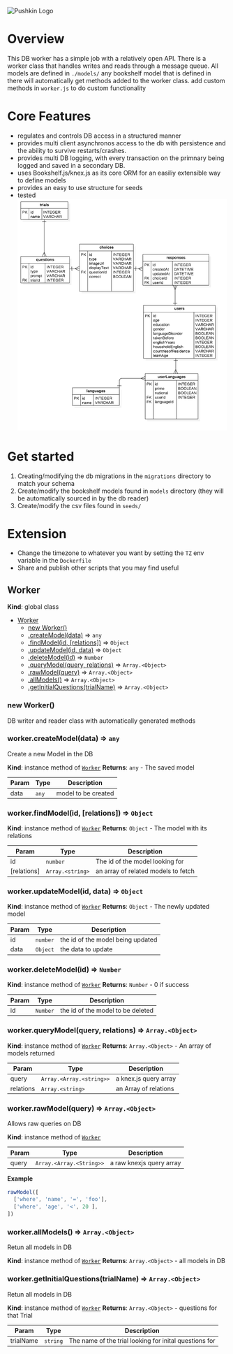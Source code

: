 ![Pushkin Logo](http://i.imgur.com/ncRJMJ5.png)

# Overview
This DB worker has a simple job with a relatively open API.
There is a worker class that handles writes and reads through a message queue.
All models are defined in `./models/`
any bookshelf model that is defined in there will automatically get methods added to the worker class.
add custom methods in `worker.js` to do custom functionality

# Core Features
* regulates and controls DB access in a structured manner
* provides multi client asynchronos access to the db with persistence and the ability to survive restarts/crashes.
* provides multi DB logging, with every transaction on the primnary being logged and saved in a secondary DB.
* uses Bookshelf.js/knex.js as its core ORM for an easiliy extensible way to define models
* provides an easy to use structure for seeds
* tested
![Default DB Schema](db_schema.png)


# Get started
1. Creating/modifying the db migrations in the `migrations` directory to match your schema
2. Create/modify the bookshelf models found in `models` directory (they will be automatically sourced in by the db reader)
3. Create/modify the csv files found in `seeds/`

# Extension
* Change the timezone to whatever you want by setting the `TZ` env variable in the `Dockerfile`
* Share and publish other scripts that you may find useful


<a name="Worker"></a>

## Worker
**Kind**: global class

* [Worker](#Worker)
    * [new Worker()](#new_Worker_new)
    * [.createModel(data)](#Worker+createModel) ⇒ <code>any</code>
    * [.findModel(id, [relations])](#Worker+findModel) ⇒ <code>Object</code>
    * [.updateModel(id, data)](#Worker+updateModel) ⇒ <code>Object</code>
    * [.deleteModel(id)](#Worker+deleteModel) ⇒ <code>Number</code>
    * [.queryModel(query, relations)](#Worker+queryModel) ⇒ <code>Array.&lt;Object&gt;</code>
    * [.rawModel(query)](#Worker+rawModel) ⇒ <code>Array.&lt;Object&gt;</code>
    * [.allModels()](#Worker+allModels) ⇒ <code>Array.&lt;Object&gt;</code>
    * [.getInitialQuestions(trialName)](#Worker+getInitialQuestions) ⇒ <code>Array.&lt;Object&gt;</code>

<a name="new_Worker_new"></a>

### new Worker()
DB writer and reader class with automatically generated methods

<a name="Worker+createModel"></a>

### worker.createModel(data) ⇒ <code>any</code>
Create a new Model in the DB

**Kind**: instance method of <code>[Worker](#Worker)</code>
**Returns**: <code>any</code> - The saved model

| Param | Type | Description |
| --- | --- | --- |
| data | <code>any</code> | model to be created |

<a name="Worker+findModel"></a>

### worker.findModel(id, [relations]) ⇒ <code>Object</code>
**Kind**: instance method of <code>[Worker](#Worker)</code>
**Returns**: <code>Object</code> - The model with its relations

| Param | Type | Description |
| --- | --- | --- |
| id | <code>number</code> | The id of the model looking for |
| [relations] | <code>Array.&lt;string&gt;</code> | an array of related models to fetch |

<a name="Worker+updateModel"></a>

### worker.updateModel(id, data) ⇒ <code>Object</code>
**Kind**: instance method of <code>[Worker](#Worker)</code>
**Returns**: <code>Object</code> - The newly updated model

| Param | Type | Description |
| --- | --- | --- |
| id | <code>number</code> | the id of the model being updated |
| data | <code>Object</code> | the data to update |

<a name="Worker+deleteModel"></a>

### worker.deleteModel(id) ⇒ <code>Number</code>
**Kind**: instance method of <code>[Worker](#Worker)</code>
**Returns**: <code>Number</code> - 0 if success

| Param | Type | Description |
| --- | --- | --- |
| id | <code>Number</code> | the id of the model to be deleted |

<a name="Worker+queryModel"></a>

### worker.queryModel(query, relations) ⇒ <code>Array.&lt;Object&gt;</code>
**Kind**: instance method of <code>[Worker](#Worker)</code>
**Returns**: <code>Array.&lt;Object&gt;</code> - An array of models returned

| Param | Type | Description |
| --- | --- | --- |
| query | <code>Array.&lt;Array.&lt;string&gt;&gt;</code> | a knex.js query array |
| relations | <code>Array.&lt;string&gt;</code> | an Array of relations |

<a name="Worker+rawModel"></a>

### worker.rawModel(query) ⇒ <code>Array.&lt;Object&gt;</code>
Allows raw queries on DB

**Kind**: instance method of <code>[Worker](#Worker)</code>

| Param | Type | Description |
| --- | --- | --- |
| query | <code>Array.&lt;Array.&lt;String&gt;&gt;</code> | a raw knexjs query array |

**Example**
```js
rawModel([
  ['where', 'name', '=', 'foo'],
  ['where', 'age', '<', 20 ],
])
```
<a name="Worker+allModels"></a>

### worker.allModels() ⇒ <code>Array.&lt;Object&gt;</code>
Retun all models in DB

**Kind**: instance method of <code>[Worker](#Worker)</code>
**Returns**: <code>Array.&lt;Object&gt;</code> - all models in DB
<a name="Worker+getInitialQuestions"></a>

### worker.getInitialQuestions(trialName) ⇒ <code>Array.&lt;Object&gt;</code>
Retun all models in DB

**Kind**: instance method of <code>[Worker](#Worker)</code>
**Returns**: <code>Array.&lt;Object&gt;</code> - questions for that Trial

| Param | Type | Description |
| --- | --- | --- |
| trialName | <code>string</code> | The name of the trial looking for inital questions for |